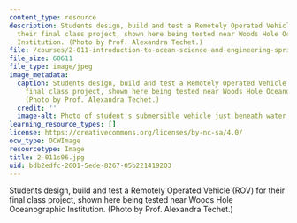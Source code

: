 ```yaml
---
content_type: resource
description: Students design, build and test a Remotely Operated Vehicle (ROV) for
  their final class project, shown here being tested near Woods Hole Oceanographic
  Institution. (Photo by Prof. Alexandra Techet.)
file: /courses/2-011-introduction-to-ocean-science-and-engineering-spring-2006/bdb2edfc26015ede826705b221419203_2-011s06.jpg
file_size: 60611
file_type: image/jpeg
image_metadata:
  caption: Students design, build and test a Remotely Operated Vehicle (ROV) for their
    final class project, shown here being tested near Woods Hole Oceanographic Institution.
    (Photo by Prof. Alexandra Techet.)
  credit: ''
  image-alt: Photo of student's submersible vehicle just beneath water's surface.
learning_resource_types: []
license: https://creativecommons.org/licenses/by-nc-sa/4.0/
ocw_type: OCWImage
resourcetype: Image
title: 2-011s06.jpg
uid: bdb2edfc-2601-5ede-8267-05b221419203
---
```

Students design, build and test a Remotely Operated Vehicle (ROV) for their final class project, shown here being tested near Woods Hole Oceanographic Institution. (Photo by Prof. Alexandra Techet.)